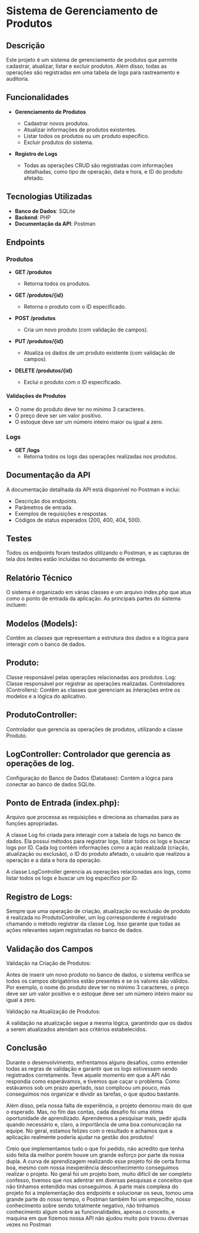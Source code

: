 # Sistema de Gerenciamento de Produtos

## Descrição
Este projeto é um sistema de gerenciamento de produtos que permite cadastrar, atualizar, listar e excluir produtos. Além disso, todas as operações são registradas em uma tabela de logs para rastreamento e auditoria.

## Funcionalidades
- **Gerenciamento de Produtos**
  - Cadastrar novos produtos.
  - Atualizar informações de produtos existentes.
  - Listar todos os produtos ou um produto específico.
  - Excluir produtos do sistema.

- **Registro de Logs**
  - Todas as operações CRUD são registradas com informações detalhadas, como tipo de operação, data e hora, e ID do produto afetado.

## Tecnologias Utilizadas
- **Banco de Dados**: SQLite
- **Backend**: PHP
- **Documentação da API**: Postman

## Endpoints

### Produtos
- **GET /produtos**
  - Retorna todos os produtos.
  
- **GET /produtos/{id}**
  - Retorna o produto com o ID especificado.
  
- **POST /produtos**
  - Cria um novo produto (com validação de campos).
  
- **PUT /produtos/{id}**
  - Atualiza os dados de um produto existente (com validação de campos).
  
- **DELETE /produtos/{id}**
  - Exclui o produto com o ID especificado.

#### Validações de Produtos
- O nome do produto deve ter no mínimo 3 caracteres.
- O preço deve ser um valor positivo.
- O estoque deve ser um número inteiro maior ou igual a zero.

### Logs
- **GET /logs**
  - Retorna todos os logs das operações realizadas nos produtos.

## Documentação da API
A documentação detalhada da API está disponível no Postman e inclui:
- Descrição dos endpoints.
- Parâmetros de entrada.
- Exemplos de requisições e respostas.
- Códigos de status esperados (200, 400, 404, 500).

## Testes
Todos os endpoints foram testados utilizando o Postman, e as capturas de tela dos testes estão incluídas no documento de entrega.

## Relatório Técnico
O sistema é organizado em várias classes e um arquivo index.php que atua como o ponto de entrada da aplicação. As principais partes do sistema incluem:

## Modelos (Models):
Contêm as classes que representam a estrutura dos dados e a lógica para interagir com o banco de dados.

## Produto:
Classe responsável pelas operações relacionadas aos produtos.
Log: Classe responsável por registrar as operações realizadas.
Controladores (Controllers): Contêm as classes que gerenciam as interações entre os modelos e a lógica do aplicativo.

## ProdutoController: 
Controlador que gerencia as operações de produtos, utilizando a classe Produto.

## LogController: Controlador que gerencia as operações de log.
Configuração do Banco de Dados (Database): Contém a lógica para conectar ao banco de dados SQLite.

## Ponto de Entrada (index.php): 
Arquivo que processa as requisições e direciona as chamadas para as funções apropriadas.

A classe Log foi criada para interagir com a tabela de logs no banco de dados.
Ela possui métodos para registrar logs, listar todos os logs e buscar logs por ID. Cada log contém informações como a ação realizada (criação, atualização ou exclusão), o ID do produto afetado, o usuário que realizou a operação e a data e hora da operação.

A classe LogController gerencia as operações relacionadas aos logs, como listar todos os logs e buscar um log específico por ID.

## Registro de Logs:

Sempre que uma operação de criação, atualização ou exclusão de produto é realizada no ProdutoController, um log correspondente é registrado chamando o método registrar da classe Log. Isso garante que todas as ações relevantes sejam registradas no banco de dados.

## Validação dos Campos

Validação na Criação de Produtos:

Antes de inserir um novo produto no banco de dados, o sistema verifica se todos os campos obrigatórios estão presentes e se os valores são válidos.
Por exemplo, o nome do produto deve ter no mínimo 3 caracteres, o preço deve ser um valor positivo e o estoque deve ser um número inteiro maior ou igual a zero.

Validação na Atualização de Produtos:

A validação na atualização segue a mesma lógica, garantindo que os dados a serem atualizados atendam aos critérios estabelecidos.

## Conclusão

Durante o desenvolvimento, enfrentamos alguns desafios, como entender todas as regras de validação e garantir que os logs estivessem sendo registrados corretamente. Teve aquele momento em que a API não respondia como esperávamos, e tivemos que caçar o problema. Como estávamos sob um prazo apertado, isso complicou um pouco, mas conseguimos nos organizar e dividir as tarefas, o que ajudou bastante.

Além disso, pela nossa falta de experiência, o projeto demorou mais do que o esperado. Mas, no fim das contas, cada desafio foi uma ótima oportunidade de aprendizado. Aprendemos a pesquisar mais, pedir ajuda quando necessário e, claro, a importância de uma boa comunicação na equipe. No geral, estamos felizes com o resultado e achamos que a aplicação realmente poderia ajudar na gestão dos produtos!

Creio que implementamos tudo o que foi pedido, não acredito que tenha sido feita da melhor porém houve um grande esforço por parte da nossa dupla. A curva de aprendizagem realizando esse projeto foi de certa forma boa, mesmo com nossa inexperiência desconhecimento conseguimos realizar o projeto. No geral foi um projeto bom, muito difícil de ser completo confesso, tivemos que nos adentrar em diversas pesquisas e conceitos que não tínhamos entendido mas conseguimos. A parte mais complexa do projeto foi a implementação dos endpoints e solucionar os seus, tomou uma grande parte do nosso tempo, o Postman também foi um empecilho, nosso conhecimento sobre sendo totalmente negativo, não tínhamos conhecimento algum sobre as funcionalidades, apenas o conceito, e maquina em que fizemos nossa API não ajudou muito pois travou diversas vezes no Postman
